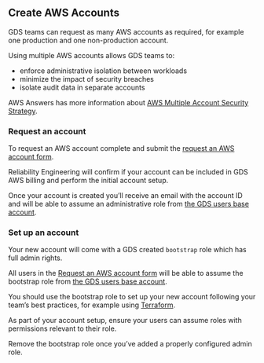## Create AWS Accounts

GDS teams can request as many AWS accounts as required, for example one production and one non-production account.

Using multiple AWS accounts allows GDS teams to:

- enforce administrative isolation between workloads
- minimize the impact of security breaches
- isolate audit data in separate accounts

AWS Answers has more information about [AWS Multiple Account Security Strategy][].

### Request an account

To request an AWS account complete and submit the [request an AWS account form][].

Reliability Engineering will confirm if your account can be included in GDS AWS billing and perform the initial account setup.

Once your account is created you’ll receive an email with the account ID and will be able to assume an administrative role from [the GDS users base account][].

### Set up an account

Your new account will come with a GDS created `bootstrap` role which has full admin rights.

All users in the [Request an AWS account form][] will be able to assume the bootstrap role from [the GDS users base account][].

You should use the bootstrap role to set up your new account following your
team’s best practices, for example using [Terraform][].

As part of your account setup, ensure your users can assume
roles with permissions relevant to their role.

Remove the bootstrap role once you’ve added a properly configured admin role.


[Amazon Web Services (AWS)]: https://aws.amazon.com/
[AWS Multiple Account Security Strategy]: https://aws.amazon.com/answers/account-management/aws-multi-account-security-strategy/
[request an AWS account form]: https://gds-request-an-aws-account.cloudapps.digital/
[the GDS users base account]: https://gds-users.signin.aws.amazon.com/console
[guidance on managing cross account access]: https://gds-way-aws-preview.cloudapps.digital/standards/aws-account-management.html
[Terraform]: https://www.terraform.io/
[accessing aws accounts]: access-aws-accounts.html
